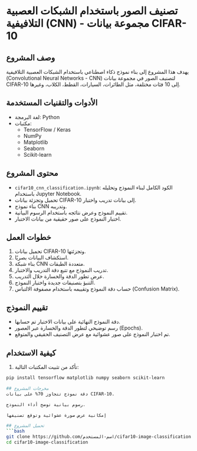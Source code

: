 # تصنيف الصور باستخدام الشبكات العصبية التلافيفية (CNN) - مجموعة بيانات CIFAR-10

##  وصف المشروع
يهدف هذا المشروع إلى بناء نموذج ذكاء اصطناعي باستخدام الشبكات العصبية التلافيفية (Convolutional Neural Networks - CNN) لتصنيف الصور في مجموعة بيانات CIFAR-10 إلى 10 فئات مختلفة، مثل الطائرات، السيارات، القطط، الكلاب، وغيرها.

##  الأدوات والتقنيات المستخدمة
- لغة البرمجة: Python
- مكتبات:
  - TensorFlow / Keras
  - NumPy
  - Matplotlib
  - Seaborn
  - Scikit-learn

##  محتوى المشروع
- `cifar10_cnn_classification.ipynb`: الكود الكامل لبناء النموذج وتحليله باستخدام Jupyter Notebook.
- تحميل وتجزئة بيانات CIFAR-10 إلى بيانات تدريب واختبار.
- بناء نموذج CNN وتدريبه.
- تقييم النموذج وعرض نتائجه باستخدام الرسوم البيانية.
- اختبار النموذج على صور حقيقية من بيانات الاختبار.

##  خطوات العمل
1. تحميل بيانات CIFAR-10 وتجزئتها.
2. استكشاف البيانات بصريًا.
3. بناء شبكة CNN متعددة الطبقات.
4. تدريب النموذج مع تتبع دقة التدريب والاختبار.
5. عرض تطور الدقة والخسارة خلال التدريب.
6. التنبؤ بتصنيفات جديدة واختبار النموذج.
7. حساب دقة النموذج وتقييمه باستخدام مصفوفة الالتباس (Confusion Matrix).

##  تقييم النموذج
- دقة النموذج النهائية على بيانات الاختبار تم حسابها.
- رسم توضيحي لتطور الدقة والخسارة عبر العصور (Epochs).
- تم اختبار النموذج على صور عشوائية مع عرض التصنيف الحقيقي والمتوقع.

##  كيفية الاستخدام
1. تأكد من تثبيت المكتبات التالية:
```bash
pip install tensorflow matplotlib numpy seaborn scikit-learn

## مخرجات المشروع
دقة نموذج تتجاوز 70% على بيانات CIFAR-10.

رسوم بيانية توضح أداء النموذج.

إمكانية عرض صورة عشوائية وتوقع تصنيفها

## تحميل المشروع
```bash
git clone https://github.com/اسم-المستخدم/cifar10-image-classification.git
cd cifar10-image-classification
